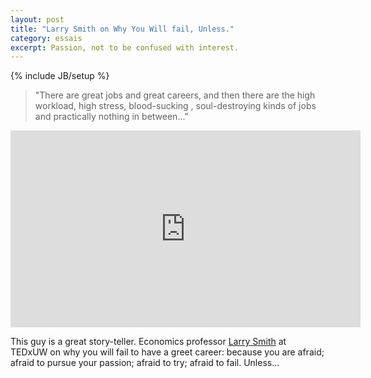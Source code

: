```yaml
---
layout: post
title: "Larry Smith on Why You Will fail, Unless."
category: essais
excerpt: Passion, not to be confused with interest.
---
```

{% include JB/setup %}


>"There are great jobs and great careers, and then there are the high workload, high stress, blood-sucking , soul-destroying kinds of jobs and practically nothing in between..."

<iframe src="http://embed.ted.com/talks/larry_smith_why_you_will_fail_to_have_a_great_career.html" width="560" height="315" frameborder="0" scrolling="no"> </iframe>

This guy is a great story-teller. Economics professor [Larry Smith](http://en.wikipedia.org/wiki/Larry_Smith_(economics)) at TEDxUW on why you will fail to have a greet career: because you are afraid; afraid to pursue your passion; afraid to try; afraid to fail. Unless...

<a href="https://plus.google.com/+VincentBarr0?rel=author"></a>